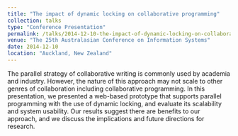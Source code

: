 ```yaml
---
title: "The impact of dynamic locking on collaborative programming"
collection: talks
type: "Conference Presentation"
permalink: /talks/2014-12-10-the-impact-of-dynamic-locking-on-collaborative-programming
venue: "The 25th Australasian Conference on Information Systems"
date: 2014-12-10
location: "Auckland, New Zealand"
---
```


The parallel strategy of collaborative writing is commonly used by academia and industry. However, the nature of this approach may not scale to other genres of collaboration including collaborative programming. In this presentation, we presented a web-based prototype that supports parallel programming with the use of dynamic locking, and evaluate its scalability and system usability. Our results suggest there are benefits to our approach, and we discuss the implications and future directions for research.
